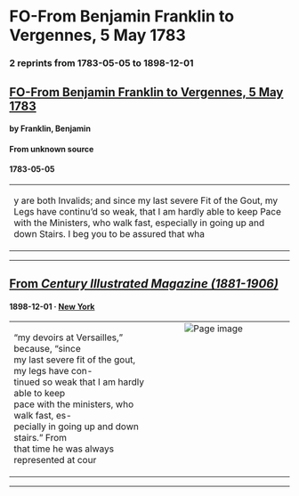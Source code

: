 
# FO-From Benjamin Franklin to Vergennes, 5 May 1783

### 2 reprints from 1783-05-05 to 1898-12-01

## [FO-From Benjamin Franklin to Vergennes, 5 May 1783](https://founders.archives.gov/documents/Franklin/01-39-02-0362)

#### by Franklin, Benjamin

#### From unknown source

#### 1783-05-05

<table style="width: 100%;"><tr><td style="width: 50%">

y are both Invalids; and since my last severe Fit of the Gout, my Legs have continu’d so weak, that I am hardly able to keep Pace with the Ministers, who walk fast, especially in going up and down Stairs. I beg you to be assured that wha
</td></tr></table>

---

## [From _Century Illustrated Magazine (1881-1906)_](https://archive.org/details/sim_century-illustrated-monthly-magazine_1898-12_57_2/page/n140/mode/1up?view=theater)

#### 1898-12-01 &middot; [New York](http://dbpedia.org/resource/New_York_City)

<table style="width: 100%;"><tr><td style="width: 50%">

  
  
“my devoirs at Versailles,” because, “since  
my last severe fit of the gout, my legs have con-  
tinued so weak that I am hardly able to keep  
pace with the ministers, who walk fast, es-  
pecially in going up and down stairs.” From  
that time he was always represented at cour
</td><td style="width: 50%; max-height: 75%; margin: auto; display: block;">
<img alt="Page image" src="https://iiif.archive.org/iiif/sim_century-illustrated-monthly-magazine_1898-12_57_2&#0036;140/pct:11.480000,39.983801,35.120000,7.721382/600,/0/default.jpg"/>
</td>
</tr></table>

---

